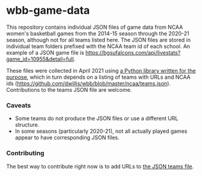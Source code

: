 # wbb-game-data

This repository contains individual JSON files of game data from NCAA women's basketball games from the 2014-15 season through the 2020-21 season, although not for all teams listed here. The JSON files are stored in individual team folders prefixed with the NCAA team id of each school. An example of a JSON game file is https://bgsufalcons.com/api/livestats?game_id=10955&detail=full.

These files were collected in April 2021 using [a Python library written for the purpose](https://github.com/dwillis/wbb), which in turn depends on a listing of teams with URLs and NCAA ids (https://github.com/dwillis/wbb/blob/master/ncaa/teams.json). Contributions to the teams JSON file are welcome.

### Caveats

* Some teams do not produce the JSON files or use a different URL structure.
* In some seasons (particularly 2020-21), not all actually played games appear to have corresponding JSON files.

### Contributing

The best way to contribute right now is to add URLs to [the JSON teams file](https://github.com/dwillis/wbb/blob/master/ncaa/teams.json).
